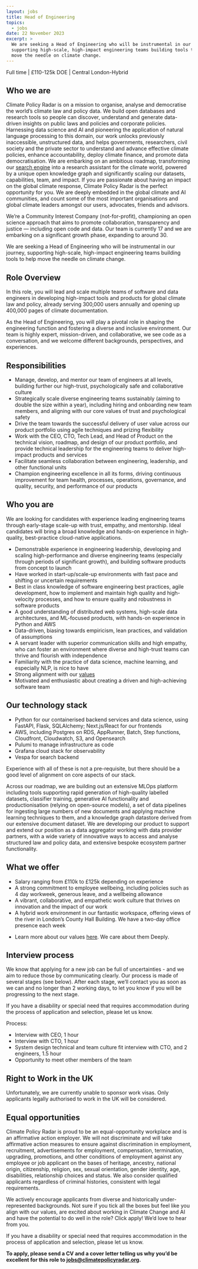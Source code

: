 ```yaml
---
layout: jobs
title: Head of Engineering
topics:
  - jobs
date: 22 November 2023
excerpt: >
  We are seeking a Head of Engineering who will be instrumental in our journey,
  supporting high-scale, high-impact engineering teams building tools to help
  move the needle on climate change.
---
```

Full time | £110-125k DOE | Central London-Hybrid

## Who we are

Climate Policy Radar is on a mission to organise, analyse and democratise the world’s climate law and policy data. We build open databases and research tools so people can discover, understand and generate data-driven insights on public laws and policies and corporate policies. Harnessing data science and AI and pioneering the application of natural language processing to this domain, our work unlocks previously inaccessible, unstructured data, and helps governments, researchers, civil society and the private sector to understand and advance effective climate policies, enhance accountability, deploy climate finance, and promote data democratisation. We are embarking on an ambitious roadmap, transforming our [search engine](https://app.climatepolicyradar.org) into a research assistant for the climate world, powered by a unique open knowledge graph and significantly scaling our datasets, capabilities, team, and impact. If you are passionate about having an impact on the global climate response, Climate Policy Radar is the perfect opportunity for you. We are deeply embedded in the global climate and AI communities, and count some of the most important organisations and global climate leaders amongst our users, advocates, friends and advisors.

We’re a Community Interest Company (not-for-profit), championing an open science approach that aims to promote collaboration, transparency and justice — including open code and data. Our team is currently 17 and we are embarking on a significant growth phase, expanding to around 30.

We are seeking a Head of Engineering who will be instrumental in our journey, supporting high-scale, high-impact engineering teams building tools to help move the needle on climate change.

## Role Overview

In this role, you will lead and scale multiple teams of software and data engineers in developing high-impact tools and products for global climate law and policy, already serving 300,000 users annually and opening up 400,000 pages of climate documentation.

As the Head of Engineering, you will play a pivotal role in shaping the engineering function and fostering a diverse and inclusive environment. Our team is highly expert, mission-driven, and collaborative, we see code as a conversation, and we welcome different backgrounds, perspectives, and experiences.

## Responsibilities

* Manage, develop, and mentor our team of engineers at all levels, building further our high-trust, psychologically safe and collaborative culture
* Strategically scale diverse engineering teams sustainably (aiming to double the size within a year), including hiring and onboarding new team members, and aligning with our core values of trust and psychological safety
* Drive the team towards the successful delivery of user value across our product portfolio using agile techniques and prizing flexibility
* Work with the CEO, CTO, Tech Lead, and Head of Product on the technical vision, roadmap, and design of our product portfolio, and provide technical leadership for the engineering teams to deliver high-impact products and services
* Facilitate seamless collaboration between engineering, leadership, and other functional units
* Champion engineering excellence in all its forms, driving continuous improvement for team health, processes, operations, governance, and quality, security, and performance of our products

## Who you are

We are looking for candidates with experience leading engineering teams through early-stage scale-up with trust, empathy, and mentorship. Ideal candidates will bring a broad knowledge and hands-on experience in high-quality, best-practice cloud-native applications.

* Demonstrable experience in engineering leadership, developing and scaling high-performance and diverse engineering teams (especially through periods of significant growth), and building software products from concept to launch
* Have worked in start-up/scale-up environments with fast pace and shifting or uncertain requirements
* Best in class knowledge of software engineering best practices, agile development, how to implement and maintain high quality and high-velocity processes, and how to ensure quality and robustness in software products
* A good understanding of distributed web systems, high-scale data architectures, and ML-focused products, with hands-on experience in Python and AWS
* Data-driven, biasing towards empiricism, lean practices, and validation of assumptions
* A servant leader with superior communication skills and high empathy, who can foster an environment where diverse and high-trust teams can thrive and flourish with independence
* Familiarity with the practice of data science, machine learning, and especially NLP, is nice to have
* Strong alignment with our [values](https://climatepolicyradar.org/about#values)
* Motivated and enthusiastic about creating a driven and high-achieving software team

## Our technology stack

* Python for our containerised backend services and data science, using FastAPI, Flask, SQLAlchemy; Next.js/React for our frontends
* AWS, including Postgres on RDS, AppRunner, Batch, Step functions, Cloudfront, Cloudwatch, S3, and Opensearch
* Pulumi to manage infrastructure as code
* Grafana cloud stack for observability
* Vespa for search backend

Experience with all of these is not a pre-requisite, but there should be a good level of alignment on core aspects of our stack.

Across our roadmap, we are building out an extensive MLOps platform including tools supporting rapid generation of high-quality labelled datasets, classifier training, generative AI functionality and productionisation (relying on open-source models), a set of data pipelines for ingesting large numbers of new documents and applying machine learning techniques to them, and a knowledge graph datastore derived from our extensive document dataset. We are developing our product to support and extend our position as a data aggregator working with data provider partners, with a wide variety of innovative ways to access and analyse structured law and policy data, and extensive bespoke ecosystem partner functionality.

## What we offer

* Salary ranging from £110k to £125k depending on experience
* A strong commitment to employee wellbeing, including policies such as 4 day workweek, generous leave, and a wellbeing allowance
* A vibrant, collaborative, and empathetic work culture that thrives on innovation and the impact of our work
* A hybrid work environment in our fantastic workspace, offering views of the river in London’s County Hall Building. We have a two-day office presence each week

<!---->

* Learn more about our values [here](https://climatepolicyradar.org/about#values). We care about them Deeply.

## Interview process

We know that applying for a new job can be full of uncertainties - and we aim to reduce those by communicating clearly. Our process is made of several stages (see below). After each stage, we’ll contact you as soon as we can and no longer than 2 working days, to let you know if you will be progressing to the next stage.

If you have a disability or special need that requires accommodation during the process of application and selection, please let us know.

Process:

* Interview with CEO, 1 hour
* Interview with CTO, 1 hour
* System design technical and team culture fit interview with CTO, and 2 engineers, 1.5 hour
* Opportunity to meet other members of the team

## Right to Work in the UK

Unfortunately, we are currently unable to sponsor work visas. Only applicants legally authorised to work in the UK will be considered.

## Equal opportunities

Climate Policy Radar is proud to be an equal-opportunity workplace and is an affirmative action employer. We will not discriminate and will take affirmative action measures to ensure against discrimination in employment, recruitment, advertisements for employment, compensation, termination, upgrading, promotions, and other conditions of employment against any employee or job applicant on the bases of heritage, ancestry, national origin, citizenship, religion, sex, sexual orientation, gender identity, age, disabilities, relationship choices and status. We also consider qualified applicants regardless of criminal histories, consistent with legal requirements.

We actively encourage applicants from diverse and historically under-represented backgrounds. Not sure if you tick all the boxes but feel like you align with our values, are excited about working in Climate Change and AI and have the potential to do well in the role? Click apply! We’d love to hear from you.

If you have a disability or special need that requires accommodation in the process of application and selection, please let us know.

**To apply, please send a CV and a cover letter telling us why you’d be excellent for this role to [jobs@climatepolicyradar.org](mailto:jobs@climatepolicyradar.org).**